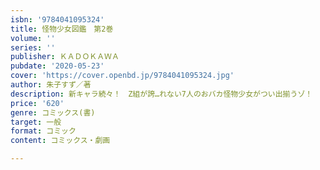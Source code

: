 ```yaml
---
isbn: '9784041095324'
title: 怪物少女図鑑　第2巻
volume: ''
series: ''
publisher: ＫＡＤＯＫＡＷＡ
pubdate: '2020-05-23'
cover: 'https://cover.openbd.jp/9784041095324.jpg'
author: 朱子すず／著
description: 新キャラ続々！　Z組が誇…れない7人のおバカ怪物少女がつい出揃うゾ！
price: '620'
genre: コミックス(書)
target: 一般
format: コミック
content: コミックス・劇画

---
```

